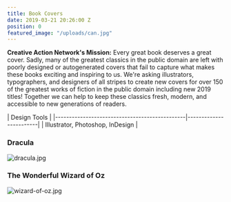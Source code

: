 ```yaml
---
title: Book Covers
date: 2019-03-21 20:26:00 Z
position: 0
featured_image: "/uploads/can.jpg"
---
```


**Creative Action Network's Mission:** Every great book deserves a great cover. Sadly, many of the greatest classics in the public domain are left with poorly designed or autogenerated covers that fail to capture what makes these books exciting and inspiring to us. We're asking illustrators, typographers, and designers of all stripes to create new covers for over 150 of the greatest works of fiction in the public domain including new 2019 titles! Together we can help to keep these classics fresh, modern, and accessible to new generations of readers.

| Design Tools           |
|-----------------------------------------------|------------------------|
| Illustrator, Photoshop, InDesign       |

### Dracula

![dracula.jpg](/uploads/dracula.jpg)

### The Wonderful Wizard of Oz

![wizard-of-oz.jpg](/uploads/wizard-of-oz.jpg)